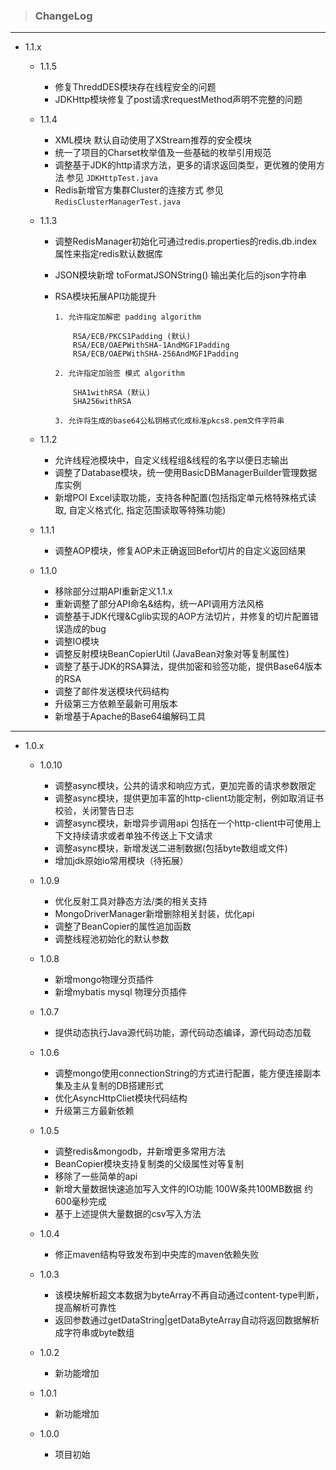 > ### ChangeLog
---
- 1.1.x
    - 1.1.5
    
        - 修复ThreddDES模块存在线程安全的问题
        - JDKHttp模块修复了post请求requestMethod声明不完整的问题
        
    - 1.1.4
        
        - XML模块 默认自动使用了XStream推荐的安全模块
        - 统一了项目的Charset枚举值及一些基础的枚举引用规范
        - 调整基于JDK的http请求方法，更多的请求返回类型，更优雅的使用方法 参见 ``JDKHttpTest.java``
        - Redis新增官方集群Cluster的连接方式 参见``RedisClusterManagerTest.java``
    
    - 1.1.3
    
        - 调整RedisManager初始化可通过redis.properties的redis.db.index属性来指定redis默认数据库
        - JSON模块新增 toFormatJSONString() 输出美化后的json字符串
        - RSA模块拓展API功能提升
        
            ```
            1. 允许指定加解密 padding algorithm
            
                RSA/ECB/PKCS1Padding (默认)
                RSA/ECB/OAEPWithSHA-1AndMGF1Padding
                RSA/ECB/OAEPWithSHA-256AndMGF1Padding
                
            2. 允许指定加验签 模式 algorithm
            
                SHA1withRSA (默认)
                SHA256withRSA
                
            3. 允许将生成的base64公私钥格式化成标准pkcs8.pem文件字符串
            ```

    - 1.1.2
    
        - 允许线程池模块中，自定义线程组&线程的名字以便日志输出
        - 调整了Database模块，统一使用BasicDBManagerBuilder管理数据库实例
        - 新增POI Excel读取功能，支持各种配置(包括指定单元格特殊格式读取, 自定义格式化, 指定范围读取等特殊功能)

    - 1.1.1
    
        - 调整AOP模块，修复AOP未正确返回Befor切片的自定义返回结果
    
    - 1.1.0
    
        - 移除部分过期API重新定义1.1.x
        - 重新调整了部分API命名&结构，统一API调用方法风格
        - 调整基于JDK代理&Cglib实现的AOP方法切片，并修复的切片配置错误造成的bug
        - 调整IO模块
        - 调整反射模块BeanCopierUtil (JavaBean对象对等复制属性)
        - 调整了基于JDK的RSA算法，提供加密和验签功能，提供Base64版本的RSA
        - 调整了邮件发送模块代码结构
        - 升级第三方依赖至最新可用版本
        - 新增基于Apache的Base64编解码工具
---
- 1.0.x

    - 1.0.10

        - 调整async模块，公共的请求和响应方式，更加完善的请求参数限定
        - 调整async模块，提供更加丰富的http-client功能定制，例如取消证书校验，关闭警告日志
        - 调整async模块，新增异步调用api 包括在一个http-client中可使用上下文持续请求或者单独不传送上下文请求
        - 调整async模块，新增发送二进制数据(包括byte数组或文件)
        - 增加jdk原始io常用模块（待拓展）

    - 1.0.9 
    
        - 优化反射工具对静态方法/类的相关支持
        - MongoDriverManager新增删除相关封装，优化api
        - 调整了BeanCopier的属性追加函数
        - 调整线程池初始化的默认参数
        
    - 1.0.8
     
        - 新增mongo物理分页插件
        - 新增mybatis mysql 物理分页插件
        
    - 1.0.7
     
        - 提供动态执行Java源代码功能，源代码动态编译，源代码动态加载
    
    - 1.0.6
     
        - 调整mongo使用connectionString的方式进行配置，能方便连接副本集及主从复制的DB搭建形式
        - 优化AsyncHttpCliet模块代码结构
        - 升级第三方最新依赖
    
    - 1.0.5
     
        - 调整redis&mongodb，并新增更多常用方法
        - BeanCopier模块支持复制类的父级属性对等复制
        - 移除了一些简单的api
        - 新增大量数据快速追加写入文件的IO功能 100W条共100MB数据 约600毫秒完成
        - 基于上述提供大量数据的csv写入方法
    
    - 1.0.4 
        
        - 修正maven结构导致发布到中央库的maven依赖失败
    
    - 1.0.3 
    
        - 该模块解析超文本数据为byteArray不再自动通过content-type判断，提高解析可靠性
        - 返回参数通过getDataString|getDataByteArray自动将返回数据解析成字符串或byte数组
    
    - 1.0.2 
        
        - 新功能增加
        
    - 1.0.1 
    
        - 新功能增加
    
    - 1.0.0
     
        - 项目初始
